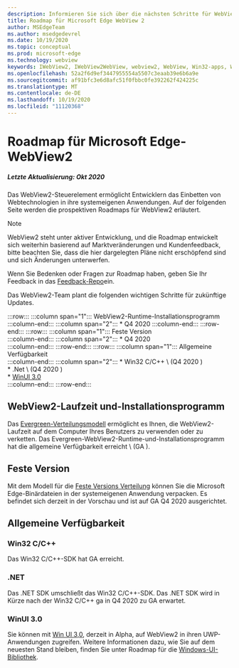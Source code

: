 ```yaml
---
description: Informieren Sie sich über die nächsten Schritte für WebView2
title: Roadmap für Microsoft Edge WebView 2
author: MSEdgeTeam
ms.author: msedgedevrel
ms.date: 10/19/2020
ms.topic: conceptual
ms.prod: microsoft-edge
ms.technology: webview
keywords: IWebView2, IWebView2WebView, webview2, WebView, Win32-apps, Win32, Edge, ICoreWebView2, ICoreWebView2Host, Browser-Steuerelement, Edge-HTML
ms.openlocfilehash: 52a2f6d9ef3447955554a5507c3eaab39e6b6a9e
ms.sourcegitcommit: af91bfc3e6d8afc51f0fbbc0fe392262f424225c
ms.translationtype: MT
ms.contentlocale: de-DE
ms.lasthandoff: 10/19/2020
ms.locfileid: "11120368"
---
```

# Roadmap für Microsoft Edge-WebView2  

##### Letzte Aktualisierung: Okt 2020  

Das WebView2-Steuerelement ermöglicht Entwicklern das Einbetten von Webtechnologien in ihre systemeigenen Anwendungen.  Auf der folgenden Seite werden die prospektiven Roadmaps für WebView2 erläutert.  

> [!NOTE]
> WebView2 steht unter aktiver Entwicklung, und die Roadmap entwickelt sich weiterhin basierend auf Marktveränderungen und Kundenfeedback, bitte beachten Sie, dass die hier dargelegten Pläne nicht erschöpfend sind und sich Änderungen unterwerfen.  

Wenn Sie Bedenken oder Fragen zur Roadmap haben, geben Sie Ihr Feedback in das [Feedback-Repo][GithubMicrosoftedgeWebviewfeedbackMain]ein.  

Das WebView2-Team plant die folgenden wichtigen Schritte für zukünftige Updates.  

:::row:::
   :::column span="1":::
      WebView2-Runtime-Installationsprogramm  
   :::column-end:::
   :::column span="2":::
      *   Q4 2020
   :::column-end:::
:::row-end:::
:::row:::
   :::column span="1":::
      Feste Version  
   :::column-end:::
   :::column span="2":::
      *   Q4 2020  
   :::column-end:::
:::row-end:::
:::row:::
   :::column span="1":::
      Allgemeine Verfügbarkeit  
   :::column-end:::
   :::column span="2":::
      *   Win32 C/C++ \ (Q4 2020 \)  
      *   .Net \ (Q4 2020 \)  
      *   [WinUI 3.0][GithubMicrosoftUiXamlRoadmap]  
   :::column-end:::
:::row-end:::  

## WebView2-Laufzeit und-Installationsprogramm  

Das [Evergreen-Verteilungsmodell][ConceptDistributionEvergreenModel] ermöglicht es Ihnen, die WebView2-Laufzeit auf dem Computer Ihres Benutzers zu verwenden oder zu verketten.  Das Evergreen-WebView2-Runtime-und-Installationsprogramm hat die allgemeine Verfügbarkeit erreicht \ (GA \).  

## Feste Version  

Mit dem Modell für die [Feste Versions Verteilung][ConceptsDistributionFixedVersionModel] können Sie die Microsoft Edge-Binärdateien in der systemeigenen Anwendung verpacken.  Es befindet sich derzeit in der Vorschau und ist auf GA Q4 2020 ausgerichtet.  

## Allgemeine Verfügbarkeit  

### Win32 C/C++  

Das Win32 C/C++-SDK hat GA erreicht.  

### .NET  

Das .NET SDK umschließt das Win32 C/C++-SDK.  Das .NET SDK wird in Kürze nach der Win32 C/C++ ga in Q4 2020 zu GA erwartet.  

### WinUI 3.0  

Sie können mit [Win UI 3,0][UwpToolkitsWinui3Index], derzeit in Alpha, auf WebView2 in ihren UWP-Anwendungen zugreifen.  Weitere Informationen dazu, wie Sie auf dem neuesten Stand bleiben, finden Sie unter Roadmap für die [Windows-UI-Bibliothek][GithubMicrosoftUiXamlRoadmap].  

<!-- links -->  

[ConceptDistributionEvergreenModel]: ./concepts/distribution.md#evergreen-distribution-mode "Evergreen-Verteilungsmodell – Verteilung von Anwendungen mithilfe von WebView2 | Microsoft docs"  
[ConceptsDistributionFixedVersionModel]: ./concepts/distribution.md#fixed-version-distribution-mode "Festes Versions Verteilungsmodell – Verteilung von Anwendungen mit WebView2 | Microsoft docs"  

[UwpToolkitsWinui3Index]: /uwp/toolkits/winui3/index "Windows-UI-Bibliothek 3,0 Preview 1 (Mai 2020) | Microsoft docs"  

[GithubMicrosoftedgeWebviewfeedbackMain]: https://github.com/MicrosoftEdge/WebViewFeedback "WebView-Feedback-MicrosoftEdge/WebViewFeedback | GitHub"  

[GithubMicrosoftUiXamlRoadmap]: https://github.com/microsoft/microsoft-ui-xaml/blob/master/docs/roadmap.md "Roadmap für die Windows-UI-Bibliothek – Microsoft/Microsoft-UI-XAML | GitHub"  
